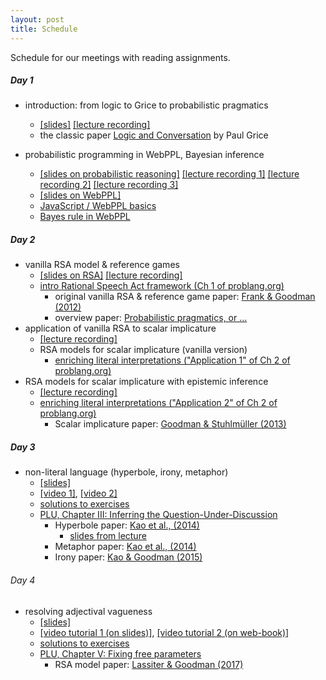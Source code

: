 ```yaml
---
layout: post
title: Schedule
---
```


Schedule for our meetings with reading assignments.

##### Day 1

- introduction: from logic to Grice to probabilistic pragmatics 
    - [[slides]](https://michael-franke.github.io/CompPrag-2020/slides/01-CompPrag-2020-intro.pdf) [[lecture recording]](https://vimeo.com/397204871)
    - the classic paper [Logic and Conversation](http://lefft.xyz/psycholingAU16/readings/grice1975-logic-and-conversation.pdf) by Paul Grice

- probabilistic programming in WebPPL, Bayesian inference
  - [[slides on probabilistic reasoning]](https://michael-franke.github.io/CompPrag-2020/slides/02-CompPrag-2020-probability.pdf) [[lecture recording 1]](https://vimeo.com/397212771) [[lecture recording 2]](https://vimeo.com/397212939) [[lecture recording 3]](https://vimeo.com/397213587)
  - [[slides on WebPPL]](https://michael-franke.github.io/CompPrag-2020/slides/03-CompPrag-2020-WebPPL.pdf)
  - [JavaScript / WebPPL basics](http://www.problang.org/chapters/app-06-intro-to-webppl.html)
  - [Bayes rule in WebPPL](http://www.problang.org/chapters/app-01-probability.html)

##### Day 2

- vanilla RSA model & reference games
  - [[slides on RSA]](https://michael-franke.github.io/CompPrag-2020/slides/04-CompPrag-2020-RSA.pdf) [[lecture recording]](https://vimeo.com/397213851)
  - [intro Rational Speech Act framework (Ch 1 of problang.org)](http://www.problang.org/chapters/01-introduction.html)
    - original vanilla RSA & reference game paper: [Frank & Goodman (2012)](http://science.sciencemag.org/content/336/6084/998)
    - overview paper: [Probabilistic pragmatics, or ...](https://www.degruyter.com/view/j/zfsw.2016.35.issue-1/zfs-2016-0002/zfs-2016-0002.xml)
- application of vanilla RSA to scalar implicature
  - [[lecture recording]](https://vimeo.com/397214281)
  - RSA models for scalar implicature (vanilla version)
    - [enriching literal interpretations ("Application 1" of Ch 2 of problang.org)](http://www.problang.org/chapters/02-pragmatics.html)
- RSA models for scalar implicature with epistemic inference 
  - [[lecture recording]](https://vimeo.com/397214670)
  - [enriching literal interpretations ("Application 2" of Ch 2 of problang.org)](http://www.problang.org/chapters/02-pragmatics.html)
    - Scalar implicature paper: [Goodman & Stuhlmüller (2013)](https://web.stanford.edu/~ngoodman/papers/GS-TopiCS-2013.pdf)

##### Day 3

- non-literal language (hyperbole, irony, metaphor)
  - [[slides]](https://michael-franke.github.io/CompPrag-2020/slides/05-CompPrag-2020-non-literal.pdf)
  - [[video 1]](https://vimeo.com/397384504), [[video 2]](https://vimeo.com/397384793)
  - [solutions to exercises](docs/solutions-ch-03.pdf)
  - [PLU, Chapter III: Inferring the Question-Under-Discussion](http://problang.org/chapters/03-nonliteral.html)
    - Hyperbole paper:
    [Kao et al., (2014)](http://cocolab.stanford.edu/papers/KaoEtAl2014-PNAS.pdf)
	  - [slides from lecture](https://michael-franke.github.io/CompPrag-2018/docs/Kao_hyperbole.pdf)
    - Metaphor paper: [Kao et al., (2014)](http://cocolab.stanford.edu/papers/KaoEtAl2014-Cogsci.pdf)
    - Irony paper: [Kao & Goodman (2015)](http://cocolab.stanford.edu/papers/KaoEtAl2015-Cogsci.pdf)
 

###### Day 4

- resolving adjectival vagueness
  - [[slides]](https://michael-franke.github.io/CompPrag-2020/slides/06-CompPrag-2020-adjectives.pdf)
  - [[video tutorial 1 (on slides)]](https://vimeo.com/398464822), [[video tutorial 2 (on web-book)]](https://vimeo.com/398463406)
  - [solutions to exercises](docs/solutions-ch-05.pdf)
  - [PLU, Chapter V: Fixing free parameters](http://problang.org/chapters/05-vagueness.html)
    - RSA model paper:
    [Lassiter & Goodman (2017)](https://web.stanford.edu/~danlass/Lassiter-Goodman-adjectival-vagueness-Synthese.pdf)
